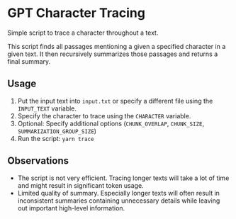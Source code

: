 # GPT Character Tracing

Simple script to trace a character throughout a text.

This script finds all passages mentioning a given a specified character in a given text. It then recursively summarizes those passages and returns a final summary.

## Usage

1. Put the input text into `input.txt` or specify a different file using the `INPUT_TEXT` variable.
2. Specify the character to trace using the `CHARACTER` variable.
3. Optional: Specify additional options (`CHUNK_OVERLAP`, `CHUNK_SIZE`, `SUMMARIZATION_GROUP_SIZE`)
3. Run the script: `yarn trace`

## Observations

- The script is not very efficient. Tracing longer texts will take a lot of time and might result in significant token usage.
- Limited quality of summary. Especially longer texts will often result in inconsistent summaries containing unnecessary details while leaving out important high-level information.